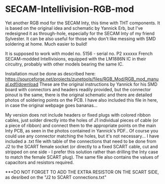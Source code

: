 # SECAM-Intellivision-RGB-mod
Yet another RGB mod for the SECAM Inty, this time with THT components. It is based on the original idea and schematic by Yannick Erb, but I've redesigned it as through-hole, especially for the SECAM Inty of my friend Sylvester. It can be also useful for those who don't like messing with SMD soldering at home. Much easier to build!

It is supposed to work with model no. 5156 - serial no. P2 xxxxxx French SECAM-modded Intellivisions, equipped with the LM1886N IC in their circuitry, probably with other models bearing the same IC.

Installation must be done as described here:
https://sourceforge.net/projects/zunetools/files/RGB_Mod/RGB_mod_manual.pdf/download These are the original instructions by Yannick for his SMD board with connectors and headers readily provided, but the connector pinout is the same, there is the original schematic and there are detailed photos of soldering points on the PCB. I have also included this file in here, in case the original webpage goes bananas...

My version does not include headers or fixed plugs with colored ribbon cables, just solder directly into the holes of J1 individual pieces of cable (or a piece of ribbon) and connect them to the appropriate points on the main Inty PCB, as seen in the photos contained in Yannick's PDF.. Of course you could use any connector matching the holes, but it's not necessary...
I have included a .txt file with table of the connections that need to be done from J2 to the SCART female socket (or directly to a fixed SCART cable, cut and stripped on one side - I prefer this solution rather than drilling the Inty case to match the female SCART plug). The same file also contains the values of capacitors and resistors required.

***DO NOT FORGET TO ADD THE EXTRA RESISTOR ON THE SCART SIDE, as desribed on the "J2 to SCART connections.txt"

